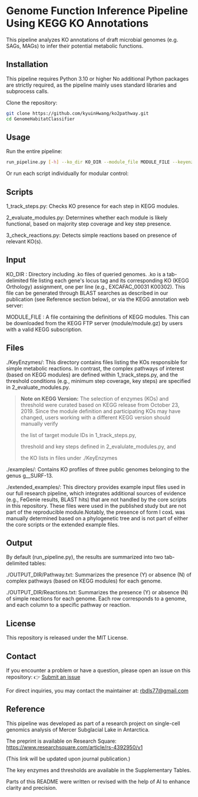 # Genome Function Inference Pipeline Using KEGG KO Annotations

This pipeline analyzes KO annotations of draft microbial genomes (e.g. SAGs, MAGs) to infer their potential metabolic functions. 

## Installation
This pipeline requires Python 3.10 or higher
No additional Python packages are strictly required, as the pipeline mainly uses standard libraries and subprocess calls.

Clone the repository:

```bash
git clone https://github.com/kyuinHwang/ko2pathway.git
cd GenomeHabitatClassifier
```
## Usage

Run the entire pipeline:
``` bash
run_pipeline.py [-h] --ko_dir KO_DIR --module_file MODULE_FILE --keyenzyme_dir ./KeyEnzymes --output_dir OUTPUT_DIR
```

Or run each script individually for modular control:

## Scripts
1_track_steps.py: Checks KO presence for each step in KEGG modules.

2_evaluate_modules.py: Determines whether each module is likely functional, based on majority step coverage and key step presence.

3_check_reactions.py: Detects simple reactions based on presence of relevant KO(s).

## Input
KO_DIR : Directory including .ko files of queried genomes. .ko is a tab-delimited file listing each gene's locus tag and its corresponding KO (KEGG Orthology) assignment, one per line (e.g., EXCAFAC_00031 K00302). This file can be generated through BLAST searches as described in our publication (see Reference section below), or via the KEGG annotation web server:

MODULE_FILE : A file containing the definitions of KEGG modules. This can be downloaded from the KEGG FTP server (module/module.gz) by users with a valid KEGG subscription.


## Files
./KeyEnzymes/:
This directory contains files listing the KOs responsible for simple metabolic reactions. In contrast, the complex pathways of interest (based on KEGG modules) are defined within 1_track_steps.py, and the threshold conditions (e.g., minimum step coverage, key steps) are specified in 2_evaluate_modules.py.

> **Note on KEGG Version:**
> The selection of enzymes (KOs) and threshold were curated based on KEGG release from October 23, 2019. Since the module definition and participating KOs may have changed, users working with a different KEGG version should manually verify
>
> the list of target module IDs in 1_track_steps.py,
>
> threshold and key steps defined in 2_evalulate_modules.py, and 
>
> the KO lists in files under ./KeyEnzymes

./examples/:
Contains KO profiles of three public genomes belonging to the genus g__SURF-13.

./extended_examples/:
This directory provides example input files used in our full research pipeline, which integrates additional sources of evidence (e.g., FeGenie results, BLAST hits) that are not handled by the core scripts in this repository. These files were used in the published study but are not part of the reproducible module.Notably, the presence of form I coxL was manually determined based on a phylogenetic tree and is not  part of either the core scripts or the extended example files.


## Output
By default (run_pipeline.py), the results are summarized into two tab-delimited tables:

./OUTPUT_DIR/Pathway.txt: Summarizes the presence (Y) or absence (N) of complex pathways (based on KEGG modules) for each genome.

./OUTPUT_DIR/Reactions.txt: Summarizes the presence (Y) or absence (N) of simple reactions for each genome.
Each row corresponds to a genome, and each column to a specific pathway or reaction.

## License

This repository is released under the MIT License.

## Contact
If you encounter a problem or have a question, please open an issue on this repository:
👉 [Submit an issue](https://github.com/kyuinHwang/ko2pathway/issues)

For direct inquiries, you may contact the maintainer at: rbdls77@gmail.com

## Reference

This pipeline was developed as part of a research project on single-cell genomics analysis of Mercer Subglacial Lake in Antarctica.

The preprint is available on Research Square:
https://www.researchsquare.com/article/rs-4392950/v1

(This link will be updated upon journal publication.)

The key enzymes and thresholds are available in the Supplementary Tables.

Parts of this README were written or revised with the help of AI to enhance clarity and precision.
